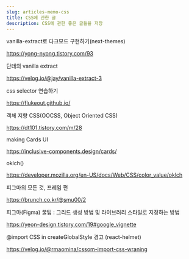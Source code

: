 ```yaml
---
slug: articles-memo-css
title: CSS에 관한 글
description: CSS에 관한 좋은 글들을 저장
---
```


vanilla-extract로 다크모드 구현하기(next-themes)

https://yong-nyong.tistory.com/93

단테의 vanilla extract

https://velog.io/@jay/vanilla-extract-3

css selector 연습하기

https://flukeout.github.io/

객체 지향 CSS(OOCSS, Object Oriented CSS)

https://dt101.tistory.com/m/28

making Cards UI

https://inclusive-components.design/cards/

oklch()

https://developer.mozilla.org/en-US/docs/Web/CSS/color_value/oklch

피그마의 모든 것, 프레임 편

https://brunch.co.kr/@smu00/2

피그마(Figma) 꿀팁 : 그리드 생성 방법 및 라이브러리 스타일로 지정하는 방법

https://yeon-design.tistory.com/19#google_vignette

@import CSS in createGlobalStyle 경고 (react-helmet)

https://velog.io/@rmaomina/cssom-import-css-wraning